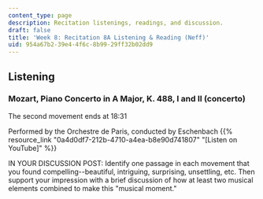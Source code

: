 ```yaml
---
content_type: page
description: Recitation listenings, readings, and discussion.
draft: false
title: 'Week 8: Recitation 8A Listening & Reading (Neff)'
uid: 954a67b2-39e4-4f6c-8b99-29ff32b02dd9
---
```

## Listening

### Mozart, Piano Concerto in A Major, K. 488, I and II (concerto)

The second movement ends at 18:31

Performed by the Orchestre de Paris, conducted by Eschenbach {{% resource_link "0a4d0df7-212b-4710-a4ea-b8e90d741807" "\[Listen on YouTube\]" %}}

IN YOUR DISCUSSION POST: Identify one passage in each movement that you found compelling--beautiful, intriguing, surprising, unsettling, etc. Then support your impression with a brief discussion of how at least two musical elements combined to make this "musical moment."